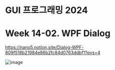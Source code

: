 # GUI 프로그래밍 2024

# Week 14-02. WPF Dialog

https://nano5.notion.site/Dialog-WPF-809f518b21984e86b2fc84d0763ddbf1?pvs=4

![image](https://github.com/user-attachments/assets/a6b0e502-5b13-4292-b29f-879f17410ac8)

